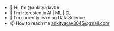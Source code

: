 - 👋 Hi, I’m @ankityadav06
- 👀 I’m interested in AI | ML | DL
- 🌱 I’m currently learning Data Science
- 📫 How to reach me ankityadav3045@gmail.com

<!---
ankityadav06/ankityadav06 is a ✨ special ✨ repository because its `README.md` (this file) appears on your GitHub profile.
You can click the Preview link to take a look at your changes.
--->
